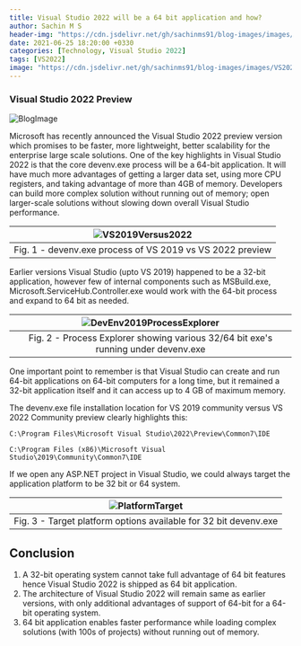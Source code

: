 ```yaml
---
title: Visual Studio 2022 will be a 64 bit application and how? 
author: Sachin M S
header-img: "https://cdn.jsdelivr.net/gh/sachinms91/blog-images/images/VS2022Preview/BlogImage.png"
date: 2021-06-25 18:20:00 +0330
categories: [Technology, Visual Studio 2022]
tags: [VS2022]
image: "https://cdn.jsdelivr.net/gh/sachinms91/blog-images/images/VS2022Preview/BlogImage.png"
---
```

### Visual Studio 2022 Preview 

 ![BlogImage](https://cdn.jsdelivr.net/gh/sachinms91/blog-images/images/VS2022Preview/BlogImage.png)

Microsoft has recently announced the Visual Studio 2022 preview version which promises to be faster, more lightweight, better scalability for the enterprise large scale solutions.
 One of the key highlights in Visual Studio 2022 is that the core devenv.exe process will be a 64-bit application. It will have much more advantages of getting a larger data set, using more CPU registers, and taking advantage of more than 4GB of memory. 
 Developers can build more complex solution without running out of memory; open larger-scale solutions without slowing down overall Visual Studio performance.
 
|![VS2019Versus2022](https://cdn.jsdelivr.net/gh/sachinms91/blog-images/images/VS2022Preview/VS2019Versus2022.png)|
|:--:|
| Fig. 1 - devenv.exe process of VS 2019 vs VS 2022 preview |

Earlier versions Visual Studio (upto VS 2019) happened to be a 32-bit application, however few of internal components such as MSBuild.exe, Microsoft.ServiceHub.Controller.exe would work with the 64-bit process and expand to 64 bit as needed. 

|![DevEnv2019ProcessExplorer](https://cdn.jsdelivr.net/gh/sachinms91/blog-images/images/VS2022Preview/DevEnv2019ProcessExplorer.png)|
|:--:|
| Fig. 2 - Process Explorer showing various 32/64 bit exe's running under devenv.exe |

One important point to remember is that Visual Studio can create and run 64-bit applications on 64-bit computers for a long time, but it remained a 32-bit application itself and it can access up to 4 GB of maximum memory.

The devenv.exe file installation location for VS 2019 community versus VS 2022 Community preview clearly highlights this:

```C:\Program Files\Microsoft Visual Studio\2022\Preview\Common7\IDE```

```C:\Program Files (x86)\Microsoft Visual Studio\2019\Community\Common7\IDE```

If we open any ASP.NET project in Visual Studio, we could always target the application platform to be 32 bit or 64 system.

|![PlatformTarget](https://cdn.jsdelivr.net/gh/sachinms91/blog-images/images/VS2022Preview/PlatformTarget.png)|
|:--:|
| Fig. 3 - Target platform options available for 32 bit devenv.exe |

## Conclusion

1. A 32-bit operating system cannot take full advantage of 64 bit features hence Visual Studio 2022 is shipped as 64 bit application.
2. The architecture of Visual Studio 2022 will remain same as earlier versions, with only additional advantages of support of 64-bit for a 64-bit operating system.
3. 64 bit application enables faster performance while loading  complex solutions (with 100s of projects) without running out of memory.